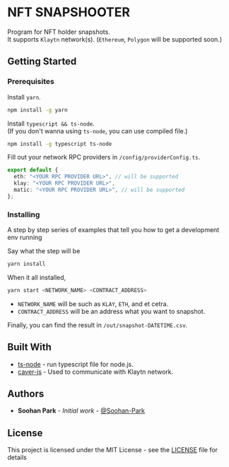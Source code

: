 # NFT SNAPSHOOTER

Program for NFT holder snapshots.  
It supports `Klaytn` network(s). (`Ethereum`, `Polygon` will be supported soon.)

## Getting Started

### Prerequisites

Install `yarn`.

```bash
npm install -g yarn
```

Install `typescript && ts-node`.  
(If you don't wanna using `ts-node`, you can use compiled file.)

```bash
npm install -g typescript ts-node
```

Fill out your network RPC providers in `/config/providerConfig.ts`.

```typescript
export default {
  eth: "<YOUR RPC PROVIDER URL>", // will be supported
  klay: "<YOUR RPC PROVIDER URL>",
  matic: "<YOUR RPC PROVIDER URL>", // will be supported
};
```

### Installing

A step by step series of examples that tell you how to get a development env running

Say what the step will be

```bash
yarn install
```

When it all installed,

```bash
yarn start <NETWORK_NAME> <CONTRACT_ADDRESS>
```

- `NETWORK_NAME` will be such as `KLAY`, `ETH`, and et cetra.
- `CONTRACT_ADDRESS` will be an address what you want to snapshot.

Finally, you can find the result in `/out/snapshot-DATETIME.csv`.

<!-- ## Running the tests

Explain how to run the automated tests for this system

### Break down into end to end tests

Explain what these tests test and why

```
Give an example
```

### And coding style tests

Explain what these tests test and why

```
Give an example
``` -->

<!-- ## Deployment

Add additional notes about how to deploy this on a live system -->

## Built With

- [ts-node](https://github.com/TypeStrong/ts-node) - run typescript file for node.js.
- [caver-js](https://github.com/klaytn/caver-js) - Used to communicate with Klaytn network.

<!-- ## Contributing

Please read [CONTRIBUTING.md](https://gist.github.com/PurpleBooth/b24679402957c63ec426) for details on our code of conduct, and the process for submitting pull requests to us. -->

<!-- ## Versioning

We use [SemVer](http://semver.org/) for versioning. For the versions available, see the [tags on this repository](https://github.com/your/project/tags). -->

## Authors

- **Soohan Park** - _Initial work_ - [@Soohan-Park](https://github.com/Soohan-Park)

<!-- See also the list of [contributors](https://github.com/your/project/contributors) who participated in this project. -->

## License

This project is licensed under the MIT License - see the [LICENSE](LICENSE) file for details

<!-- ## Acknowledgments

- Hat tip to anyone whose code was used
- Inspiration
- etc -->
